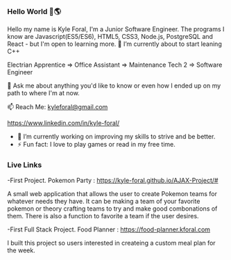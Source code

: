 ### Hello World 👋🌎

Hello my name is Kyle Foral, I'm a Junior Software Engineer. The programs I know are  Javascript(ES5/ES6), HTML5, CSS3, Node.js, PostgreSQL and React - but I'm open to learning more. 🌱 I’m currently about to start leaning C++

Electrian Apprentice => Office Assistant => Maintenance Tech 2 => Software Engineer

💬 Ask me about anything you'd like to know or even how I ended up on my path to where I'm at now.

 📫 Reach Me: 
 kyleforal@gmail.com
 
 https://www.linkedin.com/in/kyle-foral/


- 🔭 I’m currently working on improving my skills to strive and be better.
- ⚡ Fun fact: I love to play games or read in my free time.

 ### Live Links
 -First Project. Pokemon Party : 
  https://kyle-foral.github.io/AJAX-Project/#

 A small web application that allows the user to create Pokemon teams for whatever needs they have. It can be making a team of your favorite pokemon or theory crafting teams to try and make good combonations of them. There is also a function to favorite a team if the user desires.

  -First Full Stack Project. Food Planner :
  https://food-planner.kforal.com

 I built this project so users interested in createing a custom meal plan for the week.

<!--
**kyle-foral/kyle-foral** is a ✨ _special_ ✨ repository because its `README.md` (this file) appears on your GitHub profile.


